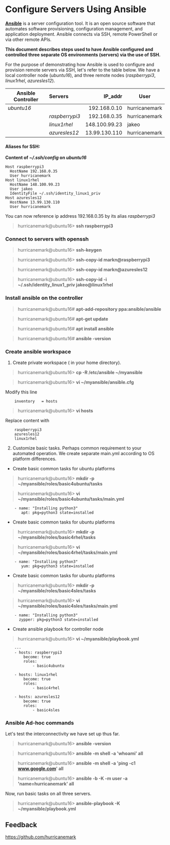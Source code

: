 # Configure Servers Using Ansible  


[__Ansible__](https://en.wikipedia.org/wiki/Ansible) is a server configuration tool.  It is an open source software that automates software provisioning, configuration management, and application deployment. Ansible connects via SSH, remote PowerShell or via other remote APIs. 

__This document describes steps used to have Ansible configured and controlled three separate OS environments (servers) via the use of SSH.__

For the purpose of demonstrating how Ansible is used to configure and provision remote servers via SSH, let's refer to the table below.  We have a local controller node (*ubuntu16*), and three remote nodes (*raspberrypi3*, *linux1rhel*, *azuresles12*).

| Ansible Controller | Servers        | IP_addr       | User          |
| ------------------ |:---------------| -------------:|---------------|
| *ubuntu16*         |                | 192.168.0.10  | hurricanemark |
|                    | *raspberrypi3* | 192.168.0.35  | hurricanemark |
|                    | *linux1rhel*   | 148.100.99.23 | jakeo         |
|                    | *azuresles12*  | 13.99.130.110 | hurricanemark |
 

#### Aliases for SSH:
 __Content of *~/.ssh/config* on *ubuntu16*__
 
	Host raspberrypi3
      HostName 192.168.0.35
      User hurricanemark
	Host linux1rhel
      HostName 148.100.99.23
      User jakeo
      IdentityFile ~/.ssh/identity_linux1_priv
 	Host azuresles12
      HostName 13.99.130.110
      User hurricanemark

You can now reference ip address 192.168.0.35 by its alias *raspberrypi3*

> hurricanemark@ubuntu16> **ssh raspberrypi3**


### Connect to servers with openssh
> hurricanemark@ubuntu16> **ssh-keygen**

> hurricanemark@ubuntu16> **ssh-copy-id markn@raspberrypi3**

> hurricanemark@ubuntu16> **ssh-copy-id markn@azuresles12**

> hurricanemark@ubuntu16> **ssh-copy-id -i ~/.ssh/identity_linux1_priv jakeo@linux1rhel**  

### Install ansible on the controller
> hurricanemark@ubuntu16#  **apt-add-repository ppa:ansible/ansible**

> hurricanemark@ubuntu16# **apt-get update**

> hurricanemark@ubuntu16# **apt install ansible**

> hurricanemark@ubuntu16# **ansible -version**


### Create ansible workspace
1. Create private workspace ( in your home directory).
> hurricanemark@ubuntu16> **cp -R /etc/ansible ~/myansible**

> hurricanemark@ubuntu16> **vi ~/myansible/ansible.cfg**

Modify this line

		inventory	= hosts
    
> hurricanemark@ubuntu16> **vi hosts**

Replace content with

		raspberrypi3
        azuresles12
        linux1rhel


2. Customize basic tasks.  Perhaps common requirement to your automated operation.
   We create separate main.yml according to OS platform differences.


* Create basic common tasks for ubuntu platforms
> hurricanemark@ubuntu16> **mkdir -p ~/myansible/roles/basic4ubuntu/tasks**

> hurricanemark@ubuntu16> **vi ~/myansible/roles/basic4ubuntu/tasks/main.yml**


		- name: "Installing python3"
    	   apt: pkg=python3 state=installed
        
* Create basic common tasks for ubuntu platforms
> hurricanemark@ubuntu16> **mkdir -p ~/myansible/roles/basic4rhel/tasks**

> hurricanemark@ubuntu16> **vi ~/myansible/roles/basic4rhel/tasks/main.yml**


		- name: "Installing python3"
    	   yum: pkg=python3 state=installed
        
        
* Create basic common tasks for ubuntu platforms
> hurricanemark@ubuntu16> **mkdir -p ~/myansible/roles/basic4sles/tasks**

> hurricanemark@ubuntu16> **vi ~/myansible/roles/basic4sles/tasks/main.yml**


		- name: "Installing python3"
    	  zypper: pkg=python3 state=installed



* Create ansible playbook for controller node
> hurricanemark@ubuntu16> **vi ~/myansible/playbook.yml**


		---
        - hosts: raspberrypi3
        	become: true
            roles:
            	- basic4ubuntu
                
        - hosts: linux1rhel
        	become: true
            roles:
            	- basic4rhel
                
        - hosts: azuresles12
        	become: true
            roles:
            	- basic4sles
                



### Ansible Ad-hoc commands

Let's test the interconnectivity we have set up thus far.
> hurricanemark@ubuntu16> **ansible -version**

> hurricanemark@ubuntu16> **ansible -m shell -a 'whoami' all**

> hurricanemark@ubuntu16> **ansible -m shell -a 'ping -c1 www.google.com' all**

> hurricanemark@ubuntu16> **ansible -b -K -m user -a 'name=hurricanemark' all**


Now, run basic tasks on all three servers.

> hurricanemark@ubuntu16> **ansible-playbook -K ~/myansible/playbook.yml**






## Feedback

https://github.com/hurricanemark